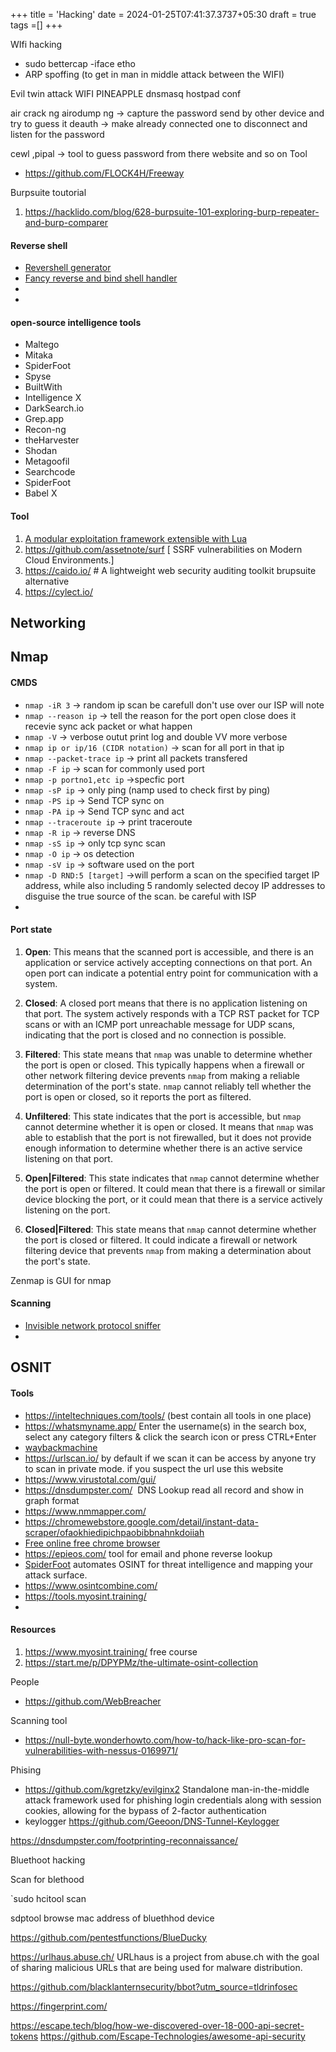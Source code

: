 +++
title = 'Hacking'
date = 2024-01-25T07:41:37.3737+05:30
draft = true
tags =[]
+++ 


WIfi hacking
- sudo bettercap -iface etho
- ARP spoffing (to get in man in middle attack between the WIFI)

Evil twin attack
WIFI PINEAPPLE
dnsmasq
hostpad conf

air crack ng airodump ng  -> capture the password send by other device and try to guess it 
deauth -> make already connected one to disconnect and listen for the password

cewl ,pipal ->  tool to guess password from there website and so on 
Tool
- https://github.com/FLOCK4H/Freeway

Burpsuite toutorial
1. https://hacklido.com/blog/628-burpsuite-101-exploring-burp-repeater-and-burp-comparer


#### Reverse shell
- [Revershell generator](https://www.revshells.com/) 
- [Fancy reverse and bind shell handler](https://github.com/calebstewart/pwncat)
- 
- 

#### open-source intelligence tools

- Maltego
- Mitaka
- SpiderFoot
- Spyse
- BuiltWith
- Intelligence X
- DarkSearch.io
- Grep.app
- Recon-ng
- theHarvester
- Shodan
- Metagoofil
- Searchcode
- SpiderFoot
- Babel X


#### Tool
1. [A modular exploitation framework extensible with Lua](https://github.com/farinap5/Venera)
2. https://github.com/assetnote/surf [ SSRF vulnerabilities on Modern Cloud Environments.]
3. https://caido.io/ # A lightweight web security auditing toolkit brupsuite alternative
4. https://cylect.io/

## Networking
## Nmap

#### CMDS

- `nmap -iR 3` -> random ip scan be carefull don't use over our ISP will note
- `nmap --reason ip` -> tell the reason for the port open close does it recevie sync ack packet or what happen
- `nmap -V` -> verbose outut print log and double VV more verbose
- `nmap ip or ip/16 (CIDR notation)`  -> scan for all port in that ip
- `nmap --packet-trace ip`  -> print all packets transfered
- `nmap -F ip` -> scan for commonly used port
- `nmap -p portno1,etc ip` ->specfic port
- `nmap -sP ip` -> only ping (namp used to check first by ping)
- `nmap -PS ip` -> Send TCP sync on 
- `nmap -PA ip` -> Send TCP sync and act 
- `nmap --traceroute ip` -> print traceroute
- `nmap -R ip` -> reverse DNS 
- `nmap -sS ip` -> only tcp sync scan
- `nmap -O ip` -> os detection
- `nmap -sV ip` -> software used on the port
- `nmap -D RND:5 [target]` ->will perform a scan on the specified target IP address, while also including 5 randomly selected decoy IP addresses to disguise the true source of the scan. be careful with ISP
- 

#### Port state
1. **Open**: This means that the scanned port is accessible, and there is an application or service actively accepting connections on that port. An open port can indicate a potential entry point for communication with a system.
    
2. **Closed**: A closed port means that there is no application listening on that port. The system actively responds with a TCP RST packet for TCP scans or with an ICMP port unreachable message for UDP scans, indicating that the port is closed and no connection is possible.
    
3. **Filtered**: This state means that `nmap` was unable to determine whether the port is open or closed. This typically happens when a firewall or other network filtering device prevents `nmap` from making a reliable determination of the port's state. `nmap` cannot reliably tell whether the port is open or closed, so it reports the port as filtered.
    
4. **Unfiltered**: This state indicates that the port is accessible, but `nmap` cannot determine whether it is open or closed. It means that `nmap` was able to establish that the port is not firewalled, but it does not provide enough information to determine whether there is an active service listening on that port.
    
5. **Open|Filtered**: This state indicates that `nmap` cannot determine whether the port is open or filtered. It could mean that there is a firewall or similar device blocking the port, or it could mean that there is a service actively listening on the port.
    
6. **Closed|Filtered**: This state means that `nmap` cannot determine whether the port is closed or filtered. It could indicate a firewall or network filtering device that prevents `nmap` from making a determination about the port's state.

Zenmap is GUI for nmap

#### Scanning
- [Invisible network protocol sniffer](https://github.com/casterbyte/Above )
- 
## OSNIT 

#### Tools
- https://inteltechniques.com/tools/ (best contain all tools in one place)
- https://whatsmyname.app/ Enter the username(s) in the search box, select any category filters & click the search icon or press CTRL+Enter
- [waybackmachine](https://web.archive.org/web/20030315000000*/http://sep11.wikipedia.org/wiki/In_Memoriam) 
- https://urlscan.io/ by default if we scan it can be access by anyone try to scan in private mode. if you suspect the url use this website
- https://www.virustotal.com/gui/ 
- https://dnsdumpster.com/   DNS Lookup read all record and show in graph format 
- https://www.nmmapper.com/
- https://chromewebstore.google.com/detail/instant-data-scraper/ofaokhiedipichpaobibbnahnkdoiiah
- [Free online free chrome browser](https://kasmweb.com/ )
- https://epieos.com/  tool for email and phone reverse lookup
- [SpiderFoot](https://github.com/smicallef/spiderfoot ) automates OSINT for threat intelligence and mapping your attack surface.
- https://www.osintcombine.com/
- https://tools.myosint.training/
- 
#### Resources
1. https://www.myosint.training/ free course
2. https://start.me/p/DPYPMz/the-ultimate-osint-collection


People
- https://github.com/WebBreacher


Scanning tool
- https://null-byte.wonderhowto.com/how-to/hack-like-pro-scan-for-vulnerabilities-with-nessus-0169971/ 


Phising
- https://github.com/kgretzky/evilginx2 Standalone man-in-the-middle attack framework used for phishing login credentials along with session cookies, allowing for the bypass of 2-factor authentication
- keylogger https://github.com/Geeoon/DNS-Tunnel-Keylogger


https://dnsdumpster.com/footprinting-reconnaissance/



Bluethoot hacking

Scan for blethood

`sudo hcitool scan


sdptool browse mac address of bluethhod device

https://github.com/pentestfunctions/BlueDucky

https://urlhaus.abuse.ch/ URLhaus is a project from abuse.ch with the goal of sharing malicious URLs that are being used for malware distribution.


https://github.com/blacklanternsecurity/bbot?utm_source=tldrinfosec








https://fingerprint.com/


https://escape.tech/blog/how-we-discovered-over-18-000-api-secret-tokens
https://github.com/Escape-Technologies/awesome-api-security